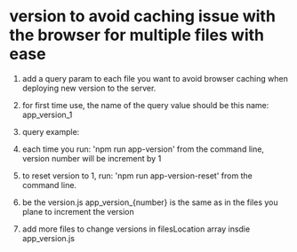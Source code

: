 # version to avoid caching issue with the browser for multiple files with ease

1. add a query param to each file you want to avoid browser caching when deploying new version to the server.

2. for first time use, the name of the query value should be this name: app_version_1 

3. query example: <script src="myFile.js?v=app_version_1"></script>

4. each time you run: 'npm run app-version' from the command line, version number will be increment by 1

5. to reset version to 1, run: 'npm run app-version-reset' from the command line.

6. be the version.js app_version_{number} is the same as in the files you plane to increment the version 

7. add more files to change versions in filesLocation array insdie app_version.js
